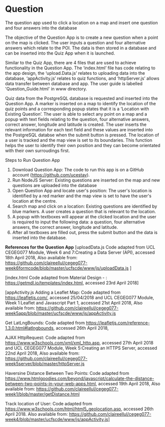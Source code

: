 # Question
The question app used to click a location on a map and insert one question and four answers into the database

The objective of the Question App is to create a new question when a point on the map is clicked. The user inputs a question and four alternative answers which relate to the POI. The data is then stored in a database and can be inserted into the Quiz App when it is launched.

Similar to the Quiz App, there are 4 files that are used to achieve functionality in the Question App.  The ‘index.html’ file has code relating to the app design, the ‘upload.Data.js’ relates to uploading data into the database, ‘appActivity.js’ relates to quiz functions, and ‘httpServer.js’ allows data transfer between database and app. The user guide is labelled 'Question_Guide.html' in www directory. 

Quiz data from the PostgreSQL database is requested and inserted into the Question App. A marker is inserted on a map to identify the location of the quiz points and a corresponding popup states that it is a ‘Location with Existing Question’. The user is able to select any point on a map and a popup with text fields relating to the question, four alternative answers, correct answer, longitude and latitude is created. The user inserts the relevant information for each text field and these values are inserted into the PostgreSQL databse when the submit button is pressed. The location of a user is tracked and the map view is set to its boundaries. This function helps the user to identify their own position and they can become orientated with their own surroudings first. 

Steps to Run Question App
1. Download Question App: The code to run this app is on a GitHub account (https://github.com/ucestav).
2. Run NodeJS Server: Existing questions are inserted on the map and new questions are uploaded into the database 
3. Open Question App and locate user's position: The user's location is identified by a red marker and the map view is set to have the user's location at the centre. 
4. Search map and click on a location: Existing questions are identified by blue markers. A user creates a question that is relevant to the location.
5. A popup with textboxes will appear at the clicked location and the user is required to input the following data: a question, four alternative answers, the correct answer, longitude and latitude.
6. After all textboxes are filled out, press the submit button and the data is inserted into the database.

**References for the Question App**
[uploadData.js Code adapted from UCL CEGEG077 Module, Week 6 and 7:Creating a Data Server (API), accessed 18th April 2018, Also available from: https://github.com/claireellul/cegeg077-week6formcode/blob/master/ucfscde/www/js/uploadData.js ]

[index.html Code adapted from Material Design - : https://getmdl.io/templates/index.html, accessed 23rd April 2018]

[appActivity.js Adding a Leaflet Map: Code adapted from https://leafletjs.com/, accessed 25/04/2018 and UCL CEGEG077 Module, Week 1:Leaflet and Javascript Part 1, accessed 21st April 2018, Also available from: https://github.com/claireellul/cegeg077-week5app/blob/master/ucfscde/www/js/appActivity.js

Get LatLngBounds: Code adapted from https://leafletjs.com/reference-1.3.0.html#latlngbounds, accessed 26th April 2018,

AJAX HttpRequest: Code adapted from https://www.w3schools.com/xml/xml_http.asp, accessed 27th April 2018 and UCL CEGEG077 Module, Week 5:Creating an HTTPS Server, accessed 22nd April 2018, Also available from: https://github.com/claireellul/cegeg077-week5server/blob/master/httpServer.js

Haversine Distance Between Two Points: Code adapted from https://www.htmlgoodies.com/beyond/javascript/calculate-the-distance-between-two-points-in-your-web-apps.html, accessed 19th April 2018, Also available from: https://github.com/claireellul/cegeg077-week1/blob/master/getDistance.html

Track location of User: Code adapted from https://www.w3schools.com/html/html5_geolocation.asp, accessed 26th April 2018. Also available from: https://github.com/claireellul/cegeg077-week4/blob/master/ucfscde/www/js/appActivity.js]
